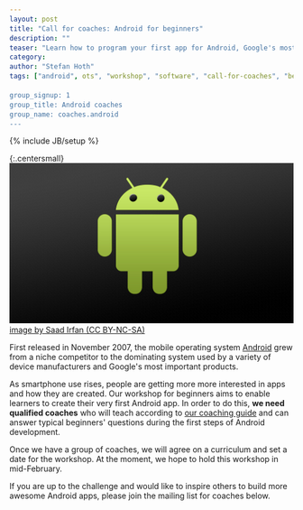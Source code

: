 ```yaml
---
layout: post
title: "Call for coaches: Android for beginners"
description: ""
teaser: "Learn how to program your first app for Android, Google's most successful mobile operating system"
category: 
author: "Stefan Hoth"
tags: ["android", ots", "workshop", "software", "call-for-coaches", "berlin"]

group_signup: 1
group_title: Android coaches
group_name: coaches.android
---
```

{% include JB/setup %}

{:.centersmall}
![Android](/assets/content/2012-12-15-call-for-coaches-android/android-banner.jpg)
[image by Saad Irfan (CC BY-NC-SA)](http://www.flickr.com/photos/saadirfan/5168981298/)


First released in November 2007, the mobile operating system [Android](http://www.android.com/) grew from a niche competitor to the dominating system used by a variety of device manufacturers and Google's most important products.

As smartphone use rises, people are getting more more interested in apps and how they are created. Our workshop for beginners aims to enable learners to create their very first Android app. In order to do this, **we need qualified coaches** who will teach according to [our coaching guide](http://opentechschool.github.com/slides/presentations/coaching/) and can answer typical beginners' questions during the first steps of Android development.

Once we have a group of coaches, we will agree on a curriculum and set a date for the workshop. At the moment, we hope to hold this workshop in mid-February.

If you are up to the challenge and would like to inspire others to build more awesome Android apps, please join the mailing list for coaches below.

<style>
.centersmall {
  text-align: center;
  font-size: small;
}
</style>
